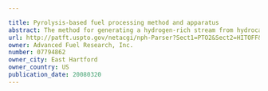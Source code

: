 ```yaml
---

title: Pyrolysis-based fuel processing method and apparatus
abstract: The method for generating a hydrogen-rich stream from hydrocarbon fuels, ultimately to produce hydrogen gas, involves the following two steps performed in a cyclic fashion: (1) pyrolysis of the hydrocarbon fuel to obtain a carbon-rich fraction and a hydrogen-rich fraction; and (2) oxidation of the carbon-rich fraction, or a portion of it, for heat generation. The method involves the following optional steps: (3) steam gasification of part of the carbon-rich fraction to produce additional amounts of hydrogen and carbon monoxide; (4) water-gas shift reaction to convert carbon monoxide to carbon dioxide with the simultaneous formation of additional amounts of hydrogen; and (5) steam reforming of light hydrocarbons that may be produced in step (1) to produce more hydrogen and carbon monoxide.
url: http://patft.uspto.gov/netacgi/nph-Parser?Sect1=PTO2&Sect2=HITOFF&p=1&u=%2Fnetahtml%2FPTO%2Fsearch-adv.htm&r=1&f=G&l=50&d=PALL&S1=07794862&OS=07794862&RS=07794862
owner: Advanced Fuel Research, Inc.
number: 07794862
owner_city: East Hartford
owner_country: US
publication_date: 20080320
---
```

